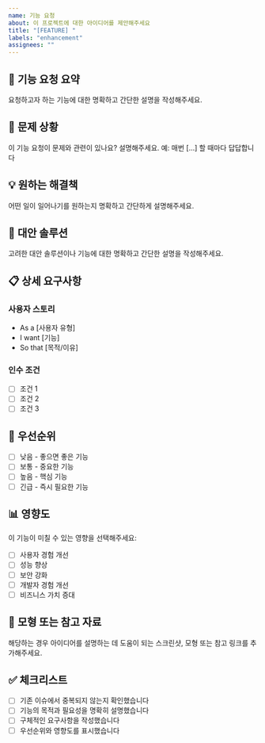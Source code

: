 ```yaml
---
name: 기능 요청
about: 이 프로젝트에 대한 아이디어를 제안해주세요
title: "[FEATURE] "
labels: "enhancement"
assignees: ""
---
```


## 🚀 기능 요청 요약

요청하고자 하는 기능에 대한 명확하고 간단한 설명을 작성해주세요.

## 🤔 문제 상황

이 기능 요청이 문제와 관련이 있나요? 설명해주세요.
예: 매번 [...] 할 때마다 답답합니다

## 💡 원하는 해결책

어떤 일이 일어나기를 원하는지 명확하고 간단하게 설명해주세요.

## 🔄 대안 솔루션

고려한 대안 솔루션이나 기능에 대한 명확하고 간단한 설명을 작성해주세요.

## 📋 상세 요구사항

### 사용자 스토리

- As a [사용자 유형]
- I want [기능]
- So that [목적/이유]

### 인수 조건

- [ ] 조건 1
- [ ] 조건 2
- [ ] 조건 3

## 🎯 우선순위

- [ ] 낮음 - 좋으면 좋은 기능
- [ ] 보통 - 중요한 기능
- [ ] 높음 - 핵심 기능
- [ ] 긴급 - 즉시 필요한 기능

## 📊 영향도

이 기능이 미칠 수 있는 영향을 선택해주세요:

- [ ] 사용자 경험 개선
- [ ] 성능 향상
- [ ] 보안 강화
- [ ] 개발자 경험 개선
- [ ] 비즈니스 가치 증대

## 📸 모형 또는 참고 자료

해당하는 경우 아이디어를 설명하는 데 도움이 되는 스크린샷, 모형 또는 참고 링크를 추가해주세요.

## ✅ 체크리스트

- [ ] 기존 이슈에서 중복되지 않는지 확인했습니다
- [ ] 기능의 목적과 필요성을 명확히 설명했습니다
- [ ] 구체적인 요구사항을 작성했습니다
- [ ] 우선순위와 영향도를 표시했습니다

